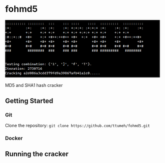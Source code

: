 # fohmd5

![Screenshot](main.png)

MD5 and SHA1 hash cracker

## Getting Started

### Git
Clone the repository: `git clone https://github.com/ttumeh/fohmd5.git`

### Docker


## Running the cracker

